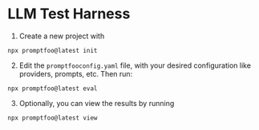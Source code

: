 # LLM Test Harness

1. Create a new project with 
```
npx promptfoo@latest init
```

2. Edit the `promptfooconfig.yaml` file, with your desired configuration like providers, prompts, etc. Then run:
   
```
npx promptfoo@latest eval
```

3. Optionally, you can view the results by running 
```
npx promptfoo@latest view
```


